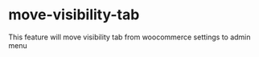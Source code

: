 # move-visibility-tab
This feature will move visibility tab from woocommerce settings to admin menu
